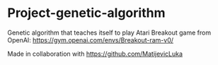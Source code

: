# Project-genetic-algorithm
Genetic algorithm that teaches itself to play Atari Breakout game from OpenAI:
https://gym.openai.com/envs/Breakout-ram-v0/

Made in collaboration with https://github.com/MatijevicLuka

